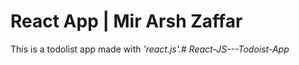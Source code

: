 # React App | Mir Arsh Zaffar

This is a todolist app made with <i>'react.js'<i>.# React-JS---Todoist-App
